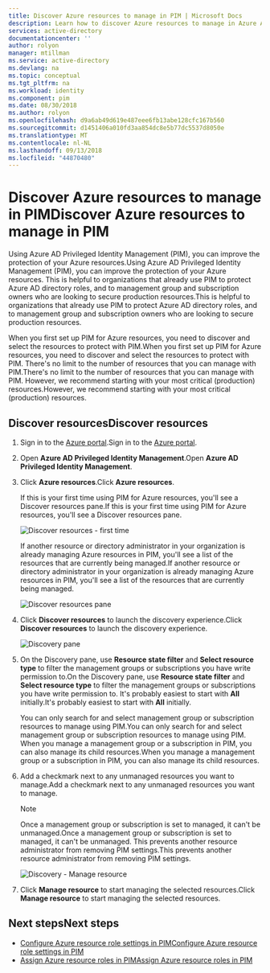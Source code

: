 ```yaml
---
title: Discover Azure resources to manage in PIM | Microsoft Docs
description: Learn how to discover Azure resources to manage in Azure AD Privileged Identity Management (PIM).
services: active-directory
documentationcenter: ''
author: rolyon
manager: mtillman
ms.service: active-directory
ms.devlang: na
ms.topic: conceptual
ms.tgt_pltfrm: na
ms.workload: identity
ms.component: pim
ms.date: 08/30/2018
ms.author: rolyon
ms.openlocfilehash: d9a6ab49d619e487eee6fb13abe128cfc167b560
ms.sourcegitcommit: d1451406a010fd3aa854dc8e5b77dc5537d8050e
ms.translationtype: MT
ms.contentlocale: nl-NL
ms.lasthandoff: 09/13/2018
ms.locfileid: "44870480"
---
```

# <a name="discover-azure-resources-to-manage-in-pim"></a><span data-ttu-id="9cc16-103">Discover Azure resources to manage in PIM</span><span class="sxs-lookup"><span data-stu-id="9cc16-103">Discover Azure resources to manage in PIM</span></span>

<span data-ttu-id="9cc16-104">Using Azure AD Privileged Identity Management (PIM), you can improve the protection of your Azure resources.</span><span class="sxs-lookup"><span data-stu-id="9cc16-104">Using Azure AD Privileged Identity Management (PIM), you can improve the protection of your Azure resources.</span></span> <span data-ttu-id="9cc16-105">This is helpful to organizations that already use PIM to protect Azure AD directory roles, and to management group and subscription owners who are looking to secure production resources.</span><span class="sxs-lookup"><span data-stu-id="9cc16-105">This is helpful to organizations that already use PIM to protect Azure AD directory roles, and to management group and subscription owners who are looking to secure production resources.</span></span>

<span data-ttu-id="9cc16-106">When you first set up PIM for Azure resources, you need to discover and select the resources to protect with PIM.</span><span class="sxs-lookup"><span data-stu-id="9cc16-106">When you first set up PIM for Azure resources, you need to discover and select the resources to protect with PIM.</span></span> <span data-ttu-id="9cc16-107">There's no limit to the number of resources that you can manage with PIM.</span><span class="sxs-lookup"><span data-stu-id="9cc16-107">There's no limit to the number of resources that you can manage with PIM.</span></span> <span data-ttu-id="9cc16-108">However, we recommend starting with your most critical (production) resources.</span><span class="sxs-lookup"><span data-stu-id="9cc16-108">However, we recommend starting with your most critical (production) resources.</span></span>

## <a name="discover-resources"></a><span data-ttu-id="9cc16-109">Discover resources</span><span class="sxs-lookup"><span data-stu-id="9cc16-109">Discover resources</span></span>

1. <span data-ttu-id="9cc16-110">Sign in to the [Azure portal](https://portal.azure.com/).</span><span class="sxs-lookup"><span data-stu-id="9cc16-110">Sign in to the [Azure portal](https://portal.azure.com/).</span></span>

1. <span data-ttu-id="9cc16-111">Open **Azure AD Privileged Identity Management**.</span><span class="sxs-lookup"><span data-stu-id="9cc16-111">Open **Azure AD Privileged Identity Management**.</span></span>

1. <span data-ttu-id="9cc16-112">Click **Azure resources**.</span><span class="sxs-lookup"><span data-stu-id="9cc16-112">Click **Azure resources**.</span></span>

    <span data-ttu-id="9cc16-113">If this is your first time using PIM for Azure resources, you'll see a Discover resources pane.</span><span class="sxs-lookup"><span data-stu-id="9cc16-113">If this is your first time using PIM for Azure resources, you'll see a Discover resources pane.</span></span>

    ![Discover resources - first time](./media/pim-resource-roles-discover-resources/discover-resources-first-run.png)

    <span data-ttu-id="9cc16-115">If another resource or directory administrator in your organization is already managing Azure resources in PIM, you'll see a list of the resources that are currently being managed.</span><span class="sxs-lookup"><span data-stu-id="9cc16-115">If another resource or directory administrator in your organization is already managing Azure resources in PIM, you'll see a list of the resources that are currently being managed.</span></span>

    ![Discover resources pane](./media/pim-resource-roles-discover-resources/discover-resources.png)

1. <span data-ttu-id="9cc16-117">Click **Discover resources** to launch the discovery experience.</span><span class="sxs-lookup"><span data-stu-id="9cc16-117">Click **Discover resources** to launch the discovery experience.</span></span>

    ![Discovery pane](./media/pim-resource-roles-discover-resources/discovery-pane.png)

1. <span data-ttu-id="9cc16-119">On the Discovery pane, use **Resource state filter** and **Select resource type** to filter the management groups or subscriptions you have write permission to.</span><span class="sxs-lookup"><span data-stu-id="9cc16-119">On the Discovery pane, use **Resource state filter** and **Select resource type** to filter the management groups or subscriptions you have write permission to.</span></span> <span data-ttu-id="9cc16-120">It's probably easiest to start with **All** initially.</span><span class="sxs-lookup"><span data-stu-id="9cc16-120">It's probably easiest to start with **All** initially.</span></span>

    <span data-ttu-id="9cc16-121">You can only search for and select management group or subscription resources to manage using PIM.</span><span class="sxs-lookup"><span data-stu-id="9cc16-121">You can only search for and select management group or subscription resources to manage using PIM.</span></span> <span data-ttu-id="9cc16-122">When you manage a management group or a subscription in PIM, you can also manage its child resources.</span><span class="sxs-lookup"><span data-stu-id="9cc16-122">When you manage a management group or a subscription in PIM, you can also manage its child resources.</span></span>

1. <span data-ttu-id="9cc16-123">Add a checkmark next to any unmanaged resources you want to manage.</span><span class="sxs-lookup"><span data-stu-id="9cc16-123">Add a checkmark next to any unmanaged resources you want to manage.</span></span>

    > [!NOTE]
    > <span data-ttu-id="9cc16-124">Once a management group or subscription is set to managed, it can't be unmanaged.</span><span class="sxs-lookup"><span data-stu-id="9cc16-124">Once a management group or subscription is set to managed, it can't be unmanaged.</span></span> <span data-ttu-id="9cc16-125">This prevents another resource administrator from removing PIM settings.</span><span class="sxs-lookup"><span data-stu-id="9cc16-125">This prevents another resource administrator from removing PIM settings.</span></span>

    ![Discovery - Manage resource](./media/pim-resource-roles-discover-resources/discovery-manage-resource.png)

1. <span data-ttu-id="9cc16-127">Click **Manage resource** to start managing the selected resources.</span><span class="sxs-lookup"><span data-stu-id="9cc16-127">Click **Manage resource** to start managing the selected resources.</span></span>

## <a name="next-steps"></a><span data-ttu-id="9cc16-128">Next steps</span><span class="sxs-lookup"><span data-stu-id="9cc16-128">Next steps</span></span>

- [<span data-ttu-id="9cc16-129">Configure Azure resource role settings in PIM</span><span class="sxs-lookup"><span data-stu-id="9cc16-129">Configure Azure resource role settings in PIM</span></span>](pim-resource-roles-configure-role-settings.md)
- [<span data-ttu-id="9cc16-130">Assign Azure resource roles in PIM</span><span class="sxs-lookup"><span data-stu-id="9cc16-130">Assign Azure resource roles in PIM</span></span>](pim-resource-roles-assign-roles.md)
